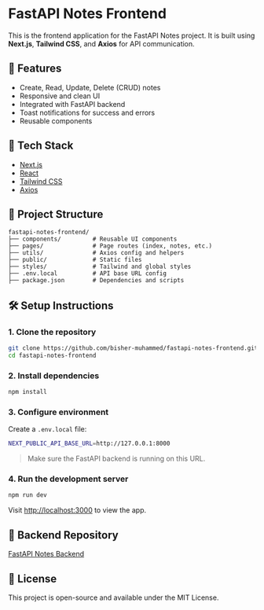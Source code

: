 # FastAPI Notes Frontend

This is the frontend application for the FastAPI Notes project. It is built using **Next.js**, **Tailwind CSS**, and **Axios** for API communication.

## 🚀 Features

- Create, Read, Update, Delete (CRUD) notes
- Responsive and clean UI
- Integrated with FastAPI backend
- Toast notifications for success and errors
- Reusable components

## 🧠 Tech Stack

- [Next.js](https://nextjs.org/)
- [React](https://reactjs.org/)
- [Tailwind CSS](https://tailwindcss.com/)
- [Axios](https://axios-http.com/)

## 📁 Project Structure

```
fastapi-notes-frontend/
├── components/         # Reusable UI components
├── pages/              # Page routes (index, notes, etc.)
├── utils/              # Axios config and helpers
├── public/             # Static files
├── styles/             # Tailwind and global styles
├── .env.local          # API base URL config
├── package.json        # Dependencies and scripts
```

## 🛠️ Setup Instructions

### 1. Clone the repository

```bash
git clone https://github.com/bisher-muhammed/fastapi-notes-frontend.git
cd fastapi-notes-frontend
```

### 2. Install dependencies

```bash
npm install
```

### 3. Configure environment

Create a `.env.local` file:

```bash
NEXT_PUBLIC_API_BASE_URL=http://127.0.0.1:8000
```

> Make sure the FastAPI backend is running on this URL.

### 4. Run the development server

```bash
npm run dev
```

Visit [http://localhost:3000](http://localhost:3000) to view the app.

## 🔗 Backend Repository

[FastAPI Notes Backend](https://github.com/bisher-muhammed/fastapi-notes)

## 📄 License

This project is open-source and available under the MIT License.

